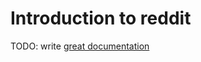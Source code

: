 # Introduction to reddit

TODO: write [great documentation](http://jacobian.org/writing/what-to-write/)
